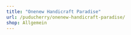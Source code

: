 ```yaml
---
title: "Onenew Handicraft Paradise"
url: /puducherry/onenew-handicraft-paradise/
shop: Allgemein
---
```

